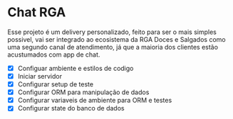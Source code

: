 # Chat RGA

Esse projeto é um delivery personalizado, feito para ser o mais simples possivel,
vai ser integrado ao ecosistema da RGA Doces e Salgados como uma segundo canal de
atendimento, já que a maioria dos clientes estão acustumados com app de chat.

- [x] Configuar ambiente e estilos de codigo
- [x] Iniciar servidor
- [x] Configurar setup de teste
- [x] Configurar ORM para manipulação de dados
- [x] Configurar variaveis de ambiente para ORM e testes
- [x] Configurar state do banco de dados
